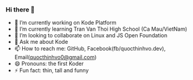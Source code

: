 ### Hi there 👋                                                                                                           
- 🔭 I’m currently working on Kode Platform
- 🌱 I’m currently learning Tran Van Thoi High School (Ca Mau/VietNam)
- 👯 I’m looking to collaborate on Linux and JS Open Foundation
- 💬 Ask me about Kode
- 📫 How to reach me: GitHub, Facebook(fb/quocthinhvo.dev), Email(quocthinhvo0@gmail.com)
- 😄 Pronouns: the first Koder
- ⚡ Fun fact: thin, tall and funny
<!--
**quocthinhvo/quocthinhvo** is a ✨ _special_ ✨ repository because its `README.md` (this file) appears on your GitHub profile.


